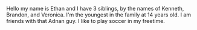Hello my name is Ethan and I have 3 siblings, by the names of Kenneth, Brandon, and Veronica. I'm the youngest in the family at 14 years old. 
I am friends with that Adnan guy. I like to play soccer in my freetime. 
